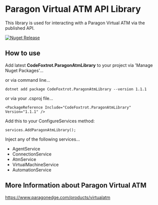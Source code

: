# Paragon Virtual ATM API Library
This library is used for interacting with a Paragon Virtual ATM via the published API.

[![Nuget Release](https://img.shields.io/nuget/v/CodeFoxtrot.ParagonAtmLibrary?style=for-the-badge)](https://www.nuget.org/packages/CodeFoxtrot.ParagonAtmLibrary/)

## How to use
Add latest **CodeFoxtrot.ParagonAtmLibrary** to your project via 'Manage Nuget Packages'... 

or via command line...

```
dotnet add package CodeFoxtrot.ParagonAtmLibrary --version 1.1.1
```

or via your .csproj file...

```
<PackageReference Include="CodeFoxtrot.ParagonAtmLibrary" Version="1.1.1" />
```

Add this to your ConfigureServices method:

```
services.AddParagonAtmLibrary();
```

Inject any of the following services...
* AgentService
* ConnectionService
* AtmService
* VirtualMachineService
* AutomationService

## More Information about Paragon Virtual ATM
https://www.paragonedge.com/products/virtualatm
